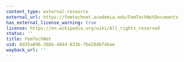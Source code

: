 ```yaml
---
content_type: external-resource
external_url: https://femtechnet.academia.edu/FemTechNetDocuments
has_external_license_warning: true
license: https://en.wikipedia.org/wiki/All_rights_reserved
status: ''
title: FemTechNet
uid: 0d35a896-36bb-4044-833b-7be28d6f4bae
wayback_url: ''
---
```

